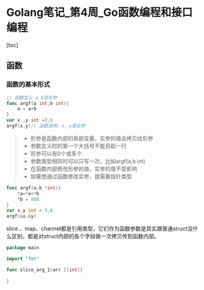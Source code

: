# Golang笔记\_第4周\_Go函数编程和接口编程





[toc]

## 函数

### 函数的基本形式

```go
// 函数定义 a b是形参
func argf(a int,b int){
    a = a+b
}
var x ,y int =3,6
argf(x,y)// 函数调用，x，y是实参
```



> - 形参是函数内部的局部变量，实参的值会拷贝给形参
> - 参数定义时的第一个大括号不能另起一行
> - 形参可以有0个或多个
> - 参数类型相同时可以只写一次，比如argf(a,b int)
> - 在函数内部修改形参的值，实参的值不受影响
> - 如果想通过函数修改实参，就需要指针类型



```GO
func argf(a,b *int){
    *a=*a+*b
    *b = 888
}
var x,y int = 3,6
argf(&x,&y)
```



slice 、map、channel都是引用类型，它们作为函数参数是其实跟普通struct没什么区别，都是对struct内部的各个字段做一次拷贝传到函数内部。

```GO
package main

import "fmt"

func slice_arg_1(arr []int){
    
}
```









